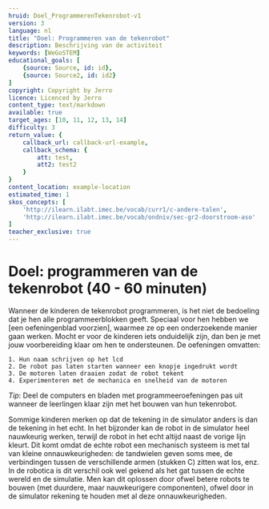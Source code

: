 ```yaml
---
hruid: Doel_ProgrammerenTekenrobot-v1
version: 3
language: nl
title: "Doel: Programmeren van de tekenrobot"
description: Beschrijving van de activiteit
keywords: [WeGoSTEM]
educational_goals: [
    {source: Source, id: id}, 
    {source: Source2, id: id2}
]
copyright: Copyright by Jerro
licence: Licenced by Jerro
content_type: text/markdown
available: true
target_ages: [10, 11, 12, 13, 14]
difficulty: 3
return_value: {
    callback_url: callback-url-example,
    callback_schema: {
        att: test,
        att2: test2
    }
}
content_location: example-location
estimated_time: 1
skos_concepts: [
    'http://ilearn.ilabt.imec.be/vocab/curr1/c-andere-talen', 
    'http://ilearn.ilabt.imec.be/vocab/ondniv/sec-gr2-doorstroom-aso'
]
teacher_exclusive: true
---
```


# Doel: programmeren van de tekenrobot (40 - 60 minuten)

Wanneer de kinderen de tekenrobot programmeren, is het niet de bedoeling dat je hen alle programmeerblokken geeft. Speciaal voor hen hebben we [een oefeningenblad voorzien], waarmee ze op een onderzoekende manier gaan werken. Mocht er voor de kinderen iets onduidelijk zijn, dan ben je met jouw voorbereiding klaar om hen te ondersteunen. De oefeningen omvatten:

    1. Hun naam schrijven op het lcd
    2. De robot pas laten starten wanneer een knopje ingedrukt wordt
    3. De motoren laten draaien zodat de robot tekent
    4. Experimenteren met de mechanica en snelheid van de motoren

*Tip*: Deel de computers en bladen met programmeeroefeningen pas uit wanneer de leerlingen klaar zijn met het bouwen van hun tekenrobot.

Sommige kinderen merken op dat de tekening in de simulator anders is dan de tekening in het echt. In het bijzonder kan de robot in de simulator heel nauwkeurig werken, terwijl de robot in het echt altijd naast de vorige lijn kleurt. Dit komt omdat de echte robot een mechanisch systeem is met tal van kleine onnauwkeurigheden: de tandwielen geven soms mee, de verbindingen tussen de verschillende armen (stukken C) zitten wat los, enz. In de robotica is dit verschil ook wel gekend als het gat tussen de echte wereld en de simulatie. Men kan dit oplossen door ofwel betere robots te bouwen (met duurdere, maar nauwkeurigere componenten), ofwel door in de simulator rekening te houden met al deze onnauwkeurigheden.
